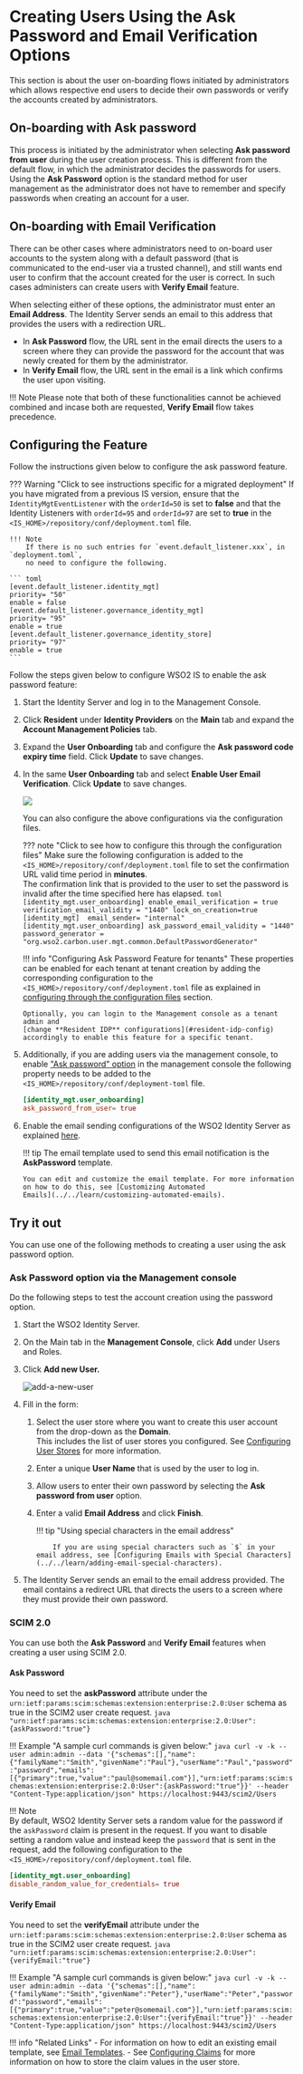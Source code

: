 # Creating Users Using the Ask Password and Email Verification Options

This section is about the user on-boarding flows initiated by
administrators which allows respective end users to decide their own
passwords or verify the accounts created by administrators. 

## On-boarding with Ask password

This process is initiated by the administrator when selecting **Ask
password from user** during the user creation process. This is different
from the default flow, in which the administrator decides the passwords
for users. Using the **Ask Password** option is the standard method for
user management as the administrator does not have to remember and
specify passwords when creating an account for a user.

## On-boarding with Email Verification
There can be other cases where administrators need to on-board user
accounts to the system along with a default password (that is
communicated to the end-user via a trusted channel), and still wants end
user to confirm that the account created for the user is correct. In
such cases administers can create users with **Verify Email** feature.

When selecting either of these options, the administrator must enter an
**Email Address**. The Identity Server sends an email to this
  address that provides the users with a redirection URL.

- In **Ask Password** flow, the URL sent in the email directs the users
  to a screen where they can provide the password for the account that
  was newly created for them by the administrator.
- In **Verify Email** flow, the URL sent in the email is a link which
  confirms the user upon visiting.

!!! Note 
    Please note that both of these functionalities cannot be achieved combined and incase both are requested, **Verify Email** flow takes precedence.


## Configuring the Feature

Follow the instructions given below to configure the ask password
feature.

??? Warning "Click to see instructions specific for a migrated deployment" 
    If you have migrated from a previous IS version, ensure that
    the `IdentityMgtEventListener` with the ` orderId=50 ` is set to
    **false** and that the Identity Listeners with ` orderId=95 ` and `
    orderId=97 ` are set to **true** in the `
    <IS_HOME>/repository/conf/deployment.toml ` file.
       
    !!! Note 
        If there is no such entries for `event.default_listener.xxx`, in `deployment.toml`, 
        no need to configure the following.
        
    ``` toml
    [event.default_listener.identity_mgt]
    priority= "50"
    enable = false
    [event.default_listener.governance_identity_mgt]
    priority= "95"
    enable = true
    [event.default_listener.governance_identity_store]
    priority= "97"
    enable = true
    ```


Follow the steps given below to configure WSO2 IS to enable the ask
password feature: 

<a name="resident-idp-config"></a>

1.  Start the Identity Server and log in to the Management Console.

2.  Click **Resident** under **Identity Providers** on the **Main**
            tab and expand the **Account Management Policies** tab.

3.  Expand the **User Onboarding** tab and configure the **Ask
            password code expiry time** field. Click **Update** to save
            changes.
4.  In the same **User Onboarding** tab and select **Enable User Email
    Verification**. Click **Update** to save changes.
                
    ![](../assets/img/learn/resident-idp-ask-password-configs.png) 
    
    You can also configure the above configurations via the configuration
    files. 
    

    ??? note "Click to see how to configure this through the configuration files" 
        <a name="file-based-config"></a>
        Make sure the following configuration is added
        to the ` <IS_HOME>/repository/conf/deployment.toml ` file to set the
        confirmation URL valid time period in **minutes**.  
        The confirmation link that is provided to the user to set the
        password is invalid after the time specified here has elapsed.
            ``` toml
            [identity_mgt.user_onboarding]
            enable_email_verification = true
            verification_email_validity = "1440"
            lock_on_creation=true
            [identity_mgt] 
            email_sender= "internal"
            [identity_mgt.user_onboarding]
            ask_password_email_validity = "1440"
            password_generator = "org.wso2.carbon.user.mgt.common.DefaultPasswordGenerator"
            ```
    
    !!! info "Configuring Ask Password Feature for tenants" 
        These
        properties can be enabled for each tenant at tenant creation by
        adding the corresponding configuration to the `
        <IS_HOME>/repository/conf/deployment.toml ` file as explained in
        [configuring through the configuration files](#file-based-config)
        section.
            
        Optionally, you can login to the Management console as a tenant
        admin and
        [change **Resident IDP** configurations](#resident-idp-config)
        accordingly to enable this feature for a specific tenant.

5.  Additionally, if you are adding users via the management console, to
    enable ["Ask password" option](#management-console) in the
    management console the following property needs to be added to the `
    <IS_HOME>/repository/conf/deployment-toml` file.

    ``` toml
    [identity_mgt.user_onboarding]
    ask_password_from_user= true
    ```

6.  Enable the email sending configurations of the WSO2 Identity Server
    as explained [here](../../setup/configuring-email-sending).
      
    !!! tip 
        The email template used to send this email notification is
        the **AskPassword** template.
    
        You can edit and customize the email template. For more information
        on how to do this, see [Customizing Automated
        Emails](../../learn/customizing-automated-emails).

## Try it out

You can use one of the following methods to creating a user using the
ask password option.

### Ask Password option via the Management console

Do the following steps to test the account creation using the password
option.

1.  Start the WSO2 Identity Server.

2.  On the Main tab in the **Management Console**, click **Add** under
    Users and Roles.

3.  Click **Add new User.**

    ![add-a-new-user](../assets/img/using-wso2-identity-server/add-a-new-user.png)

4.  Fill in the form:

    1.  Select the user store where you want to create this user account
        from the drop-down as the **Domain**.  
        This includes the list of user stores you configured. See
        [Configuring User Stores](../../setup/configuring-user-stores) for more
        information.
    2.  Enter a unique **User Name** that is used by the user to log in.

    3.  Allow users to enter their own password by selecting the **Ask
        password from user** option.

    4.  Enter a valid **Email Address** and click **Finish**.

        !!! tip "Using special characters in the email address"

                If you are using special characters such as `$` in your email address, see [Configuring Emails with Special Characters](../../learn/adding-email-special-characters). 

5.  The Identity Server sends an email to the email address provided.
    The email contains a redirect URL that directs the users to a screen
    where they must provide their own password.

### SCIM 2.0

You can use both the **Ask Password** and **Verify Email** features when
creating a user using SCIM 2.0.
    
#### Ask Password
    
You need to set the **askPassword** attribute under the`
urn:ietf:params:scim:schemas:extension:enterprise:2.0:User` schema as
true in the SCIM2 user create request. 
    ```java
    "urn:ietf:params:scim:schemas:extension:enterprise:2.0:User":{askPassword:"true"}
    ```
    
!!! Example "A sample curl commands is given below:"
    ``` java
    curl -v -k --user admin:admin --data '{"schemas":[],"name":{"familyName":"Smith","givenName":"Paul"},"userName":"Paul","password":"password","emails":[{"primary":true,"value":"paul@somemail.com"}],"urn:ietf:params:scim:schemas:extension:enterprise:2.0:User":{askPassword:"true"}}' --header "Content-Type:application/json" https://localhost:9443/scim2/Users
    ```
    
       
  !!! Note  
      By default, WSO2 Identity Server sets a random value for the password if the `askPassword` claim is present in the request. 
      If you want to disable setting a random value and instead keep the `password` that is sent in the request, add the following configuration to the `       <IS_HOME>/repository/conf/deployment.toml` file.

  ``` toml
  [identity_mgt.user_onboarding]
  disable_random_value_for_credentials= true
  ```

#### Verify Email
    
You need to set the **verifyEmail** attribute under the`
urn:ietf:params:scim:schemas:extension:enterprise:2.0:User` schema as
true in the SCIM2 user create request. 
    ```java
    "urn:ietf:params:scim:schemas:extension:enterprise:2.0:User":{verifyEmail:"true"}
    ```
    
!!! Example "A sample curl commands is given below:"
    ``` java
    curl -v -k --user admin:admin --data '{"schemas":[],"name":{"familyName":"Smith","givenName":"Peter"},"userName":"Peter","password":"password","emails":[{"primary":true,"value":"peter@somemail.com"}],"urn:ietf:params:scim:schemas:extension:enterprise:2.0:User":{verifyEmail:"true"}}' --header "Content-Type:application/json" https://localhost:9443/scim2/Users
    ```
    
!!! info "Related Links"
    -   For information on how to edit an existing email template, see [Email Templates](../../learn/customizing-automated-emails).
    -   See [Configuring Claims](../../learn/configuring-claims) for more information on how to store
        the claim values in the user store.
